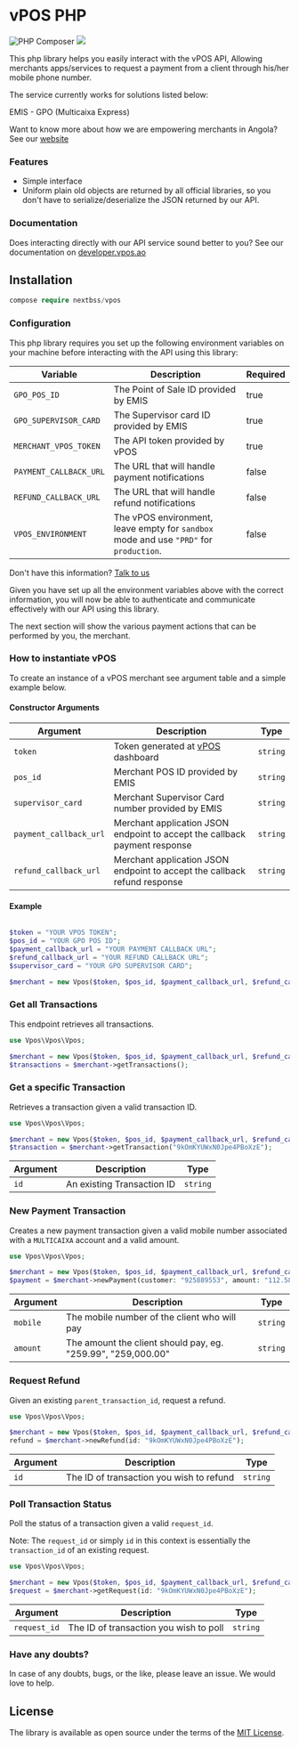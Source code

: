 # vPOS PHP

![PHP Composer](https://github.com/nextbss/vpos-php/workflows/PHP%20Composer/badge.svg)
[![](https://img.shields.io/badge/nextbss-opensource-blue.svg)](https://www.nextbss.co.ao)

This php library helps you easily interact with the vPOS API,
Allowing merchants apps/services to request a payment from a client through his/her mobile phone number.

The service currently works for solutions listed below:

EMIS - GPO (Multicaixa Express)

Want to know more about how we are empowering merchants in Angola? See our [website](https://vpos.ao)

### Features
- Simple interface
- Uniform plain old objects are returned by all official libraries, so you don't have
to serialize/deserialize the JSON returned by our API.

### Documentation
Does interacting directly with our API service sound better to you? 
See our documentation on [developer.vpos.ao](https://developer.vpos.ao)

## Installation
```php
compose require nextbss/vpos
```

### Configuration
This php library requires you set up the following environment variables on your machine before
interacting with the API using this library:

| Variable | Description | Required |
| --- | --- | --- |
| `GPO_POS_ID` | The Point of Sale ID provided by EMIS | true |
| `GPO_SUPERVISOR_CARD` | The Supervisor card ID provided by EMIS | true |
| `MERCHANT_VPOS_TOKEN` | The API token provided by vPOS | true |
| `PAYMENT_CALLBACK_URL` | The URL that will handle payment notifications | false |
| `REFUND_CALLBACK_URL` | The URL that will handle refund notifications | false |
| `VPOS_ENVIRONMENT` | The vPOS environment, leave empty for `sandbox` mode and use `"PRD"` for `production`.  | false |

Don't have this information? [Talk to us](suporte@vpos.ao)

Given you have set up all the environment variables above with the correct information, you will now
be able to authenticate and communicate effectively with our API using this library. 

The next section will show the various payment actions that can be performed by you, the merchant.

### How to instantiate vPOS
To create an instance of a vPOS merchant see argument table and a simple example below. 

#### Constructor Arguments

| Argument | Description | Type |
| --- | --- | --- |
| `token` | Token generated at [vPOS](https://merchant.vpos.ao) dashboard | `string`
| `pos_id` | Merchant POS ID provided by EMIS | `string`
| `supervisor_card` | Merchant Supervisor Card number provided by EMIS | `string`
| `payment_callback_url` | Merchant application JSON endpoint to accept the callback payment response | `string`
| `refund_callback_url` | Merchant application JSON endpoint to accept the callback refund response | `string`

#### Example

```php

$token = "YOUR VPOS TOKEN";
$pos_id = "YOUR GPO POS ID";
$payment_callback_url = "YOUR PAYMENT CALLBACK URL";
$refund_callback_url = "YOUR REFUND CALLBACK URL";
$supervisor_card = "YOUR GPO SUPERVISOR CARD";

$merchant = new Vpos($token, $pos_id, $payment_callback_url, $refund_callback_url, $supervisor_card);
```

### Get all Transactions
This endpoint retrieves all transactions.

```php
use Vpos\Vpos\Vpos;

$merchant = new Vpos($token, $pos_id, $payment_callback_url, $refund_callback_url, $supervisor_card);
$transactions = $merchant->getTransactions();
```

### Get a specific Transaction
Retrieves a transaction given a valid transaction ID.


```php
use Vpos\Vpos\Vpos;

$merchant = new Vpos($token, $pos_id, $payment_callback_url, $refund_callback_url, $supervisor_card);
$transaction = $merchant->getTransaction("9kOmKYUWxN0Jpe4PBoXzE");
```

| Argument | Description | Type |
| --- | --- | --- |
| `id` | An existing Transaction ID | `string`

### New Payment Transaction
Creates a new payment transaction given a valid mobile number associated with a `MULTICAIXA` account
and a valid amount.

```php
use Vpos\Vpos\Vpos;

$merchant = new Vpos($token, $pos_id, $payment_callback_url, $refund_callback_url, $supervisor_card);
$payment = $merchant->newPayment(customer: "925889553", amount: "112.58");
```

| Argument | Description | Type |
| --- | --- | --- |
| `mobile` | The mobile number of the client who will pay | `string`
| `amount` | The amount the client should pay, eg. "259.99", "259,000.00" | `string`

### Request Refund
Given an existing `parent_transaction_id`, request a refund.

```php
use Vpos\Vpos\Vpos;

$merchant = new Vpos($token, $pos_id, $payment_callback_url, $refund_callback_url, $supervisor_card);
refund = $merchant->newRefund(id: "9kOmKYUWxN0Jpe4PBoXzE");
```

| Argument | Description | Type |
| --- | --- | --- |
| `id` | The ID of transaction you wish to refund | `string`

### Poll Transaction Status
Poll the status of a transaction given a valid `request_id`. 

Note: The `request_id` or simply `id` in this context is essentially the `transaction_id` of an existing request. 

```php
use Vpos\Vpos\Vpos;

$merchant = new Vpos($token, $pos_id, $payment_callback_url, $refund_callback_url, $supervisor_card);
$request = $merchant->getRequest(id: "9kOmKYUWxN0Jpe4PBoXzE");
```

| Argument | Description | Type |
| --- | --- | --- |
| `request_id` | The ID of transaction you wish to poll | `string`

### Have any doubts?
In case of any doubts, bugs, or the like, please leave an issue. We would love to help.

License
----------------

The library is available as open source under the terms of the [MIT License](http://opensource.org/licenses/MIT).
